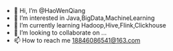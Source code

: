 - 👋 Hi, I’m @HaoWenQiang
- 👀 I’m interested in Java,BigData,MachineLearning
- 🌱 I’m currently learning Hadoop,Hive,Flink,Clickhouse
- 💞️ I’m looking to collaborate on ...
- 📫 How to reach me 18846086541@163.com

<!---
HaoWenQiang/HaoWenQiang is a ✨ special ✨ repository because its `README.md` (this file) appears on your GitHub profile.
You can click the Preview link to take a look at your changes.
--->

